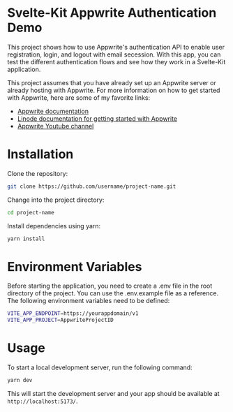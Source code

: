 # Svelte-Kit Appwrite Authentication Demo

This project shows how to use Appwrite's authentication API to enable user registration, login, and logout with email secession. With this app, you can test the different authentication flows and see how they work in a Svelte-Kit application. 

This project assumes that you have already set up an Appwrite server or already hosting with Appwrite. For more information on how to get started with Appwrite, here are some of my favorite links:

- [Appwrite documentation](https://appwrite.io/doc)
- [Linode documentation for getting started with Appwrite](https://www.linode.com/docs/guides/getting-started-appwrite/)
- [Appwrite Youtube channel](https://www.youtube.com/watch?v=aO4mw8smXkI)


# Installation

Clone the repository:

```bash
git clone https://github.com/username/project-name.git
```

Change into the project directory:

```bash
cd project-name
```

Install dependencies using yarn:

```bash
yarn install
```

# Environment Variables

Before starting the application, you need to create a .env file in the root directory of the project. You can use the .env.example file as a reference. The following environment variables need to be defined:

```bash
VITE_APP_ENDPOINT=https://yourappdomain/v1
VITE_APP_PROJECT=AppwriteProjectID
```

# Usage

To start a local development server, run the following command:

```bash
yarn dev
```

This will start the development server and your app should be available at `http://localhost:5173/`.
